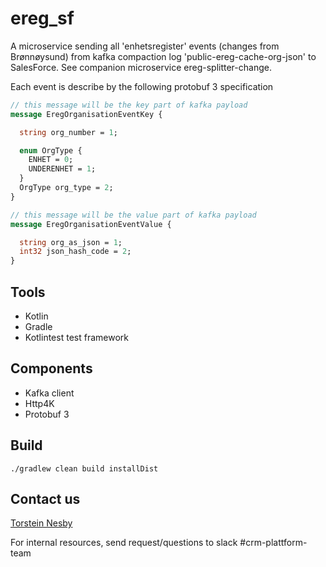 # ereg_sf

A microservice sending all 'enhetsregister' events (changes from Brønnøysund) from kafka compaction log 'public-ereg-cache-org-json' 
to SalesForce. See companion microservice ereg-splitter-change.

Each event is describe by the following protobuf 3 specification
```proto
// this message will be the key part of kafka payload
message EregOrganisationEventKey {

  string org_number = 1;

  enum OrgType {
    ENHET = 0;
    UNDERENHET = 1;
  }
  OrgType org_type = 2;
}

// this message will be the value part of kafka payload
message EregOrganisationEventValue {

  string org_as_json = 1;
  int32 json_hash_code = 2;
}
```

## Tools
- Kotlin
- Gradle
- Kotlintest test framework

## Components
- Kafka client
- Http4K
- Protobuf 3

## Build
```
./gradlew clean build installDist
```

## Contact us
[Torstein Nesby](mailto://torstein.nesby@nav.no)

For internal resources, send request/questions to slack #crm-plattform-team 